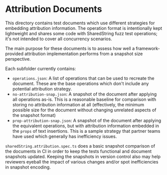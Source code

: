 # Attribution Documents

This directory contains test documents which use different strategies for embedding attribution information.
The operation format is intentionally kept lightweight and shares some code with SharedString fuzz test operations;
it's not intended to cover all concurrency scenarios.

The main purpose for these documents is to assess how well a framework-provided attribution implementation performs
from a snapshot size perspective.

Each subfolder currently contains:

-   `operations.json`: A list of operations that can be used to recreate the document.
    These are the base operations which don't include any potential attribution strategy.
-   `no-attribution-snap.json`: A snapshot of the document after applying all operations as-is.
    This is a reasonable baseline for comparison with storing no attribution information at all
    (effectively, the minimum possible size for the document without changing unrelated aspects of
    the snapshot format)
-   `prop-attribution-snap.json`: A snapshot of the document after applying the equivalent operations, but with
    attribution information embedded in the `props` of text insertions. This is a sample strategy that partner
    teams have used which generally has inefficiency issues.

`sharedString.attribution.spec.ts` does a basic snapshot comparison of the documents in CI in order to keep
the tests functional and document snapshots updated.
Keeping the snapshots in version control also may help reviewers eyeball the impact of various changes and/or
spot inefficiencies in snapshot encoding.
